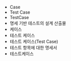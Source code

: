﻿- Case
- Test Case
- TestCase
- 명세 기반 테스트의 설계 산출물
- 케이스
- 테스트 케이스
- 테스트 케이스(Test Case)
- 테스트 항목에 대한 명세서
- 테스트케이스
